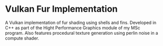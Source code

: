 # Vulkan Fur Implementation

A Vulkan implementation of fur shading using shells and fins. Developed in C++ as part of the Hight Performance Graphics module of my MSc program.
Also features procedural texture generation using perlin noise in a compute shader.
